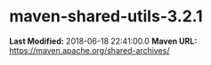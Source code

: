 # maven-shared-utils-3.2.1

**Last Modified:** 2018-06-18 22:41:00.0
**Maven URL:** https://maven.apache.org/shared-archives/

